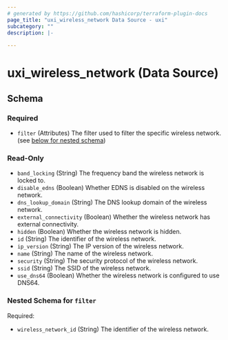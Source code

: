 ```yaml
---
# generated by https://github.com/hashicorp/terraform-plugin-docs
page_title: "uxi_wireless_network Data Source - uxi"
subcategory: ""
description: |-
  
---
```


# uxi_wireless_network (Data Source)





<!-- schema generated by tfplugindocs -->
## Schema

### Required

- `filter` (Attributes) The filter used to filter the specific wireless network. (see [below for nested schema](#nestedatt--filter))

### Read-Only

- `band_locking` (String) The frequency band the wireless network is locked to.
- `disable_edns` (Boolean) Whether EDNS is disabled on the wireless network.
- `dns_lookup_domain` (String) The DNS lookup domain of the wireless network.
- `external_connectivity` (Boolean) Whether the wireless network has external connectivity.
- `hidden` (Boolean) Whether the wireless network is hidden.
- `id` (String) The identifier of the wireless network.
- `ip_version` (String) The IP version of the wireless network.
- `name` (String) The name of the wireless network.
- `security` (String) The security protocol of the wireless network.
- `ssid` (String) The SSID of the wireless network.
- `use_dns64` (Boolean) Whether the wireless network is configured to use DNS64.

<a id="nestedatt--filter"></a>
### Nested Schema for `filter`

Required:

- `wireless_network_id` (String) The identifier of the wireless network.
